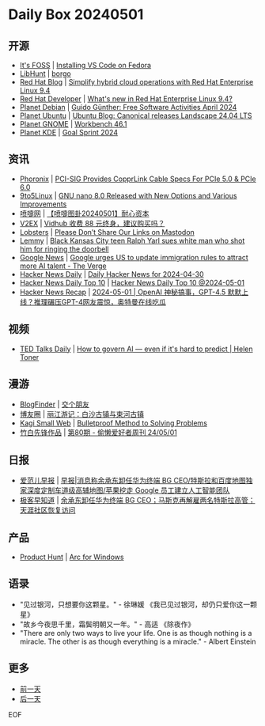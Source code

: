 # Daily Box 20240501

## 开源
- [It's FOSS](https://itsfoss.com/) | [Installing VS Code on Fedora](https://itsfoss.com/install-vs-code-fedora/)
- [LibHunt](https://www.libhunt.com/) | [borgo](https://www.libhunt.com/r/borgo)
- [Red Hat Blog](https://www.redhat.com/en/blog) | [Simplify hybrid cloud operations with Red Hat Enterprise Linux 9.4](https://www.redhat.com/en/blog/simplify-hybrid-cloud-operations-red-hat-enterprise-linux-94)
- [Red Hat Developer](https://developers.redhat.com/) | [What's new in Red Hat Enterprise Linux 9.4?](https://developers.redhat.com/articles/2024/05/01/whats-new-red-hat-enterprise-linux-94)
- [Planet Debian](https://planet.debian.org/) | [Guido Günther: Free Software Activities April 2024](https://honk.sigxcpu.org/con/Free_Software_Activities_April_2024.html)
- [Planet Ubuntu](https://planet.ubuntu.com/) | [Ubuntu Blog: Canonical releases Landscape 24.04 LTS](https://ubuntu.com//blog/canonical-releases-landscape-24-04-lts)
- [Planet GNOME](https://planet.gnome.org/) | [Workbench 46.1](http://blog.sonny.re/workbench-46-1?pk_campaign=rss-feed)
- [Planet KDE](https://planet.kde.org/) | [Goal Sprint 2024](https://nicolasfella.de/posts/goal-sprint-2024/?utm_source=atom_feed?utm_source=atom_feed)

## 资讯
- [Phoronix](https://www.phoronix.com/) | [PCI-SIG Provides CopprLink Cable Specs For PCIe 5.0 & PCIe 6.0](https://www.phoronix.com/news/PCI-SIG-CopprLink-Specs)
- [9to5Linux](https://9to5linux.com/) | [GNU nano 8.0 Released with New Options and Various Improvements](https://9to5linux.com/gnu-nano-8-0-released-with-new-options-and-various-improvements)
- [喷嚏网](http://www.dapenti.com/blog/blog.asp?subjectid=70&name=xilei) | [【喷嚏图卦20240501】耐心资本](http://www.dapenti.com/blog/more.asp?name=xilei&id=178349)
- [V2EX](https://www.v2ex.com/) | [Vidhub 收费 88 元终身，建议购买吗？](https://www.v2ex.com/t/1037297)
- [Lobsters](https://lobste.rs/) | [Please Don’t Share Our Links on Mastodon](https://lobste.rs/s/sgarpt/please_don_t_share_our_links_on_mastodon)
- [Lemmy](https://lemmy.world/?dataType=Post&listingType=All&page=1&sort=TopDay) | [Black Kansas City teen Ralph Yarl sues white man who shot him for ringing the doorbell](https://www.kcur.org/news/2024-04-29/black-kansas-city-teen-ralph-yarl-sues-white-man-who-shot-him-for-ringing-the-doorbell)
- [Google News](https://news.google.com/topics/CAAqJggKIiBDQkFTRWdvSUwyMHZNRGRqTVhZU0FtVnVHZ0pWVXlnQVAB/sections/CAQiQ0NCQVNMQW9JTDIwdk1EZGpNWFlTQW1WdUdnSlZVeUlOQ0FRYUNRb0hMMjB2TUcxcmVpb0pFZ2N2YlM4d2JXdDZLQUEqKggAKiYICiIgQ0JBU0Vnb0lMMjB2TURkak1YWVNBbVZ1R2dKVlV5Z0FQAVAB) | [Google urges US to update immigration rules to attract more AI talent - The Verge](https://news.google.com/rss/articles/CBMiUmh0dHBzOi8vd3d3LnRoZXZlcmdlLmNvbS8yMDI0LzUvMS8yNDE0NjA1My9nb29nbGUtYWktdGFsZW50LWltbWlncmF0aW9uLXNjaGVkdWxlLWHSAQA?oc=5)
- [Hacker News Daily](https://www.daemonology.net/hn-daily/) | [Daily Hacker News for 2024-04-30](https://www.daemonology.net/hn-daily/2024-04-30.html)
- [Hacker News Daily Top 10](https://github.com/headllines/hackernews-daily) | [Hacker News Daily Top 10 @2024-05-01](https://github.com/headllines/hackernews-daily/issues/1391)
- [Hacker News Recap](https://www.xiaoyuzhoufm.com/podcast/6456fdfc0a8e51c73e68d0cd) | [2024-05-01 | OpenAI 神秘搞事，GPT-4.5 默默上线？推理碾压GPT-4网友震惊，奥特曼在线吃瓜](https://www.xiaoyuzhoufm.com/episode/6631a2b503bcdd73a9f58cd8)

## 视频
- [TED Talks Daily](https://www.ted.com/talks) | [How to govern AI — even if it's hard to predict | Helen Toner](https://www.ted.com/talks/helen_toner_how_to_govern_ai_even_if_it_s_hard_to_predict?rss)

## 漫游
- [BlogFinder](https://bf.zzxworld.com/) | [交个朋友](https://anotherdayu.com/2024/5727/?utm_source=blogfinder)
- [博友圈](https://www.boyouquan.com/home) | [丽江游记：白沙古镇与束河古镇](https://www.boyouquan.com/go?from=feed&link=https%3A%2F%2Fbluehe.cn%2Farchives%2Flijinhg-town)
- [Kagi Small Web](https://kagi.com/smallweb) | [Bulletproof Method to Solving Problems](https://blog.jim-nielsen.com/2024/bulletproof-problem-solving/)
- [竹白先锋作品](https://www.zhubai.wiki/) | [第80期 - 偷懒爱好者周刊 24/05/01](https://open.zhubai.wiki/a/l/t/z/pl/toolight/2397279458618089472)

## 日报
- [爱范儿早报](https://www.ifanr.com/category/ifanrnews) | [早报|消息称余承东卸任华为终端 BG CEO/特斯拉和百度地图独家深度定制车道级高辅地图/苹果挖走 Google 员工建立人工智能团队](https://www.ifanr.com/1583943)
- [极客早知道](https://www.geekpark.net/column/74) | [余承东卸任华为终端 BG CEO；马斯克再解雇两名特斯拉高管；天涯社区恢复访问](https://www.geekpark.net/news/334686)

## 产品
- [Product Hunt](https://www.producthunt.com) | [Arc for Windows](https://www.producthunt.com/posts/arc-for-windows)

## 语录
- "见过银河，只想要你这颗星。" - 徐琳媛 《我已见过银河，却仍只爱你这一颗星》
- "故乡今夜思千里，霜鬓明朝又一年。" - 高适 《除夜作》
- "There are only two ways to live your life. One is as though nothing is a miracle. The other is as though everything is a miracle." - Albert Einstein

## 更多
- [前一天](daily-box-20240430.md)
- [后一天](daily-box-20240502.md)

EOF